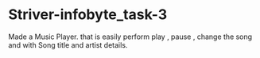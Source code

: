 # Striver-infobyte_task-3
Made a Music Player. that is easily perform play , pause , change the song and with Song title and artist details.
